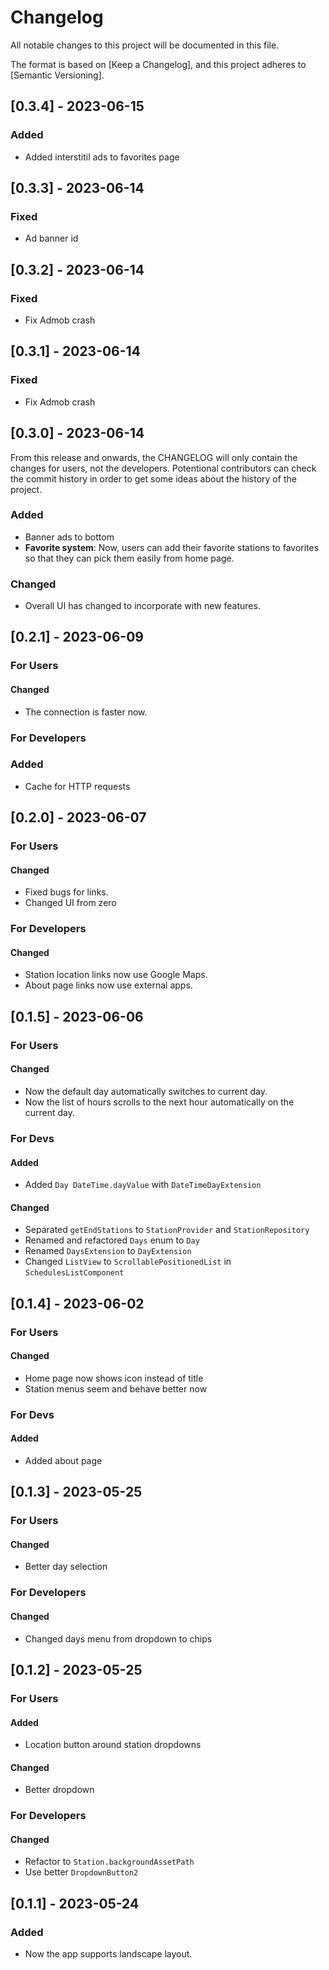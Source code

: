 # Changelog

All notable changes to this project will be documented in this file.

The format is based on [Keep a Changelog],
and this project adheres to [Semantic Versioning].

## [0.3.4] - 2023-06-15

### Added

 - Added interstitil ads to favorites page

## [0.3.3] - 2023-06-14

### Fixed

 - Ad banner id

## [0.3.2] - 2023-06-14

### Fixed

 - Fix Admob crash

## [0.3.1] - 2023-06-14

### Fixed

 - Fix Admob crash

## [0.3.0] - 2023-06-14

From this release and onwards, the CHANGELOG will only contain the changes for users, not the developers. Potentional contributors can check the commit history in order to get some ideas about the history of the project.

### Added

 - Banner ads to bottom
 - **Favorite system**: Now, users can add their favorite stations to favorites so that they can pick them easily from home page.

### Changed

 - Overall UI has changed to incorporate with new features.

## [0.2.1] - 2023-06-09

### For Users

#### Changed

 - The connection is faster now.

### For Developers

### Added

 - Cache for HTTP requests

## [0.2.0] - 2023-06-07

### For Users

#### Changed

 - Fixed bugs for links.
 - Changed UI from zero

### For Developers

#### Changed

 - Station location links now use Google Maps.
 - About page links now use external apps.

## [0.1.5] - 2023-06-06

### For Users

#### Changed

 - Now the default day automatically switches to current day.
 - Now the list of hours scrolls to the next hour automatically on the current day.

### For Devs

#### Added

 - Added `Day DateTime.dayValue` with `DateTimeDayExtension`

#### Changed

 - Separated `getEndStations` to `StationProvider` and `StationRepository`
 - Renamed and refactored `Days` enum to `Day`
 - Renamed `DaysExtension` to `DayExtension`
 - Changed `ListView` to `ScrollablePositionedList` in `SchedulesListComponent`

## [0.1.4] - 2023-06-02

### For Users

#### Changed

 - Home page now shows icon instead of title
 - Station menus seem and behave better now

### For Devs

#### Added

 - Added about page

## [0.1.3] - 2023-05-25

### For Users

#### Changed

 - Better day selection

### For Developers

#### Changed

 - Changed days menu from dropdown to chips

## [0.1.2] - 2023-05-25

### For Users

#### Added

 - Location button around station dropdowns

#### Changed

 - Better dropdown

### For Developers

#### Changed

 - Refactor to `Station.backgroundAssetPath`
 - Use better `DropdownButton2`

## [0.1.1] - 2023-05-24

### Added

 - Now the app supports landscape layout.

